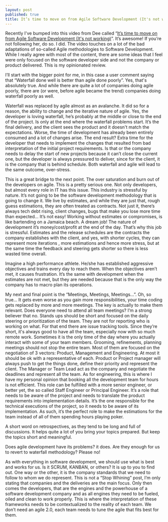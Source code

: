 ```yaml
---
layout: post
published: true
title: It’s time to move on from Agile Software Development (It's not working) - My Opinionated Review
---
```

Recently I've bumped into this video from Dee called “[It’s time to move on from Agile Software Development (It's not working)](https://www.youtube.com/watch?v=gSVBWvoNJ-s)”. It’s awesome! If you’re not following her, do so. I did. The video touches on a lot of the bad adaptations of so-called Agile methodologies to Software Development. While I really agree with most of the content, there are some ideas that I feel were only focused on the software developer side and not the company or product delivered. This is my opinionated review.

I’ll start with the bigger point for me, in this case a user comment saying that “Waterfall done well is better than agile done poorly”. Yes, that's absolutely true. And while there are quite a lot of companies doing agile poorly, there are (or were, before agile became the trend) companies doing waterfall poorly as well.

Waterfall was replaced by agile almost as an avalanche. It did so for a reason, the ability to change and the iterative nature of agile. Yes, the developer is loving waterfall, he’s probably at the middle or close to the end of the project. Is only at the end where the waterfall problems start. It’s the final delivery, and the client sees the product and it doesn't match the expectations. Worse, the time of development has already been entirely consumed and a lot of changes arise. The end result? Extra time for the developer that needs to implement the changes that resulted from bad interpretation of the initial project requirements. Is that or the company needs to delay the start of new projects because it can’t close the current one, but the developer is always pressured to deliver, since for the client, it is the company that is behind schedule. Both waterfall and agile will lead to the same outcome, over-stress.

This is a great bridge to the next point. The over saturation and burn out of the developers on agile. This is a pretty serious one. Not only developers, but almost every role in IT has this issue. This industry is stressful by nature. It’s not going to be the software development methodology that is going to change it. We live by estimates, and while they are just that, rough guess estimations, they are often treated as contracts. Not just it, there’s always tech debt rising, client changes, bugs that make you lose more time than expected… It’s not easy!
Working without estimates or compromises, is like bartending on a Jamaica beach. A dream job! The nature of development it’s money/cost/profit at the end of the day. That’s why this job is stressful. Estimates and the release schedules are the contracts the company establishes with the client, and yes, with shorter cycles, they can represent more iterations , more estimations and hence more stress, but at the same time the feedback and steering gets shorter so there is less wasted time overall.

Imagine a high performance athlete. He/she has established aggressive objectives and trains every day to reach them. When the objectives aren’t met, it causes frustration. It’s the same with development when the estimates are not met, but they are needed because that is the only way the company has to macro plan its operations.

My next and final point is the “Meetings, Meetings, Meetings…”. Oh, so true… It gets even worse as you gain more responsibilities, your time coding gets replaced by more and more meetings. The key is actually to make them relevant. Does everyone need to attend all team meetings? I’m a strong believer that no. Stands ups should be short and focused on the daily steering or prioritization of the team. They are not for reporting who is working on what. For that end there are issue tracking tools. Since they’re short, it's always good to have all the team, especially now with so much remote work. Sometimes it is the only time of the day where you actually interact with some of your team members.
Grooming, refinements, planning meetings should not stop the entire team. Most of them are focused on the negotiation of 3 vectors: Product, Management and Engineering. At most it should be ok with a representative of each. Product or Project manager will always push to get the things done, define their priority and represent the client. The Manager or Team Lead act as the company and negotiate the deadlines and represent all the team. As for engineering, this is where I have my personal opinion that booking all the development team for hours is not efficient. This role can be fulfilled with a more senior engineer, or better yet, the so called Staff Engineer or Principal Engineer. It’s a role that needs to be aware of the project and needs to translate the product requirements into implementation details. It’s the one responsible for the technical executions of the project, so it needs to be aware of its implementation. As such, it’s the perfect role to make the estimations for the team instead of all of them spending hours playing poker.

A short word on retrospectives, as they tend to be long and full of discussions. It helps quite a lot of you bring your topics prepared. But keep the topics short and meaningful.

Does agile development have its problems? it does. Are they enough for us to revert to waterfall methodology? Please no!

As with everything in software development, we should use what is best and works for us. Is it SCRUM, KANBAN, or others? It is up to you to find out. One way or the other, it is the company standards that we need to follow to whom we do represent. This is not a “Stop Whining” post, I’m only stating that companies and the deliveries are the main focus. Only then comes the developers, that are the engines and the powerhouse of a software development company and as all engines they need to be fueled, oiled and clean to work properly. This is where the interpretation of these frameworks needs to be contextualized to the reality of each team. We don’t need an agile 2.0, each team needs to tune the agile that fits best for them.
